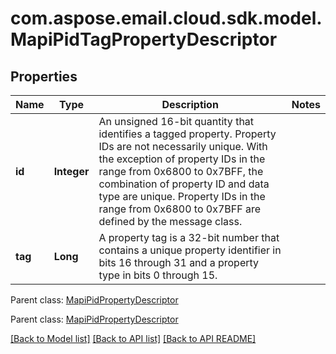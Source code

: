 
# com.aspose.email.cloud.sdk.model.MapiPidTagPropertyDescriptor

## Properties
Name | Type | Description | Notes
------------ | ------------- | ------------- | -------------
**id** | **Integer** | An unsigned 16-bit quantity that identifies a tagged property. Property IDs are not necessarily unique. With the exception of property IDs in the range from 0x6800 to 0x7BFF, the combination of property ID and data type are unique. Property IDs in the range from 0x6800 to 0x7BFF are defined by the message class.              | 
**tag** | **Long** | A property tag is a 32-bit number that contains a unique property identifier in bits 16 through 31 and a property type in bits 0 through 15.              | 

 Parent class: [MapiPidPropertyDescriptor](MapiPidPropertyDescriptor.md)
    
    

 Parent class: [MapiPidPropertyDescriptor](MapiPidPropertyDescriptor.md)
    
    


[[Back to Model list]](README.md#documentation-for-models) [[Back to API list]](README.md#documentation-for-api-endpoints) [[Back to API README]](README.md)


